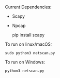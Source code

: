 Current Dependencies:
- Scapy
- Npcap


    pip install scapy


To run on linux/macOS:

    sudo python3 netscan.py

To run on Windows:
  
    python3 netscan.py
